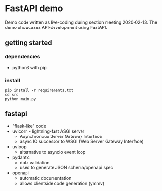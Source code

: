 # FastAPI demo 

Demo code written as live-coding during section meeting 2020-02-13. 
The demo showcases API-development using FastAPI.

## getting started

### dependencies

- python3 with pip

### install

```
pip install -r requirements.txt
cd src
python main.py
```


## fastapi
- "flask-like" code
- uvicorn - lightning-fast ASGI server
  - Asynchronous Server Gateway Interface
  - async IO successor to WSGI (Web Server Gateway Interface)
- uvloop 
  - alternative to asyncio event loop
- pydantic
  - data validation
  - used to generate JSON schema/openapi spec
- openapi
  - automatic documentation
  - allows clientside code generation (ymmv)

